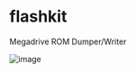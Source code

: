 # flashkit
Megadrive ROM Dumper/Writer

![image](https://user-images.githubusercontent.com/12115973/146810674-d49a3c29-c1f0-43d9-9aec-cd8f97d4ddd4.png)
